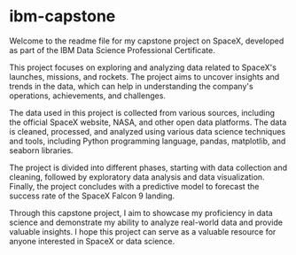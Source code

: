 # ibm-capstone

Welcome to the readme file for my capstone project on SpaceX, developed as part of the IBM Data Science Professional Certificate.

This project focuses on exploring and analyzing data related to SpaceX's launches, missions, and rockets. The project aims to uncover insights and trends in the data, which can help in understanding the company's operations, achievements, and challenges.

The data used in this project is collected from various sources, including the official SpaceX website, NASA, and other open data platforms. The data is cleaned, processed, and analyzed using various data science techniques and tools, including Python programming language, pandas, matplotlib, and seaborn libraries.

The project is divided into different phases, starting with data collection and cleaning, followed by exploratory data analysis and data visualization. Finally, the project concludes with a predictive model to forecast the success rate of the SpaceX Falcon 9 landing.

Through this capstone project, I aim to showcase my proficiency in data science and demonstrate my ability to analyze real-world data and provide valuable insights. I hope this project can serve as a valuable resource for anyone interested in SpaceX or data science.





